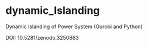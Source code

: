 # dynamic_Islanding
Dynamic Islanding of Power System (Gurobi and Python)

DOI: 10.5281/zenodo.3250863
